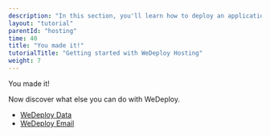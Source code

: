 ```yaml
---
description: "In this section, you'll learn how to deploy an application using WeDeploy Hosting."
layout: "tutorial"
parentId: "hosting"
time: 40
title: "You made it!"
tutorialTitle: "Getting started with WeDeploy Hosting"
weight: 7
---
```


<div class="notfound">
	<div class="notfound-icon">
		<span class="icon-16-thumb-up"></span>
	</div>
	<p class="notfound-text">You made it!</p>
	<p>Now discover what else you can do with WeDeploy.</p>
	<ul class="checklist">
		<li><a href="/tutorials/data-web">WeDeploy Data</a></li>
		<li><a href="/tutorials/email-web">WeDeploy Email</a></li>
	</ul>
</div>
